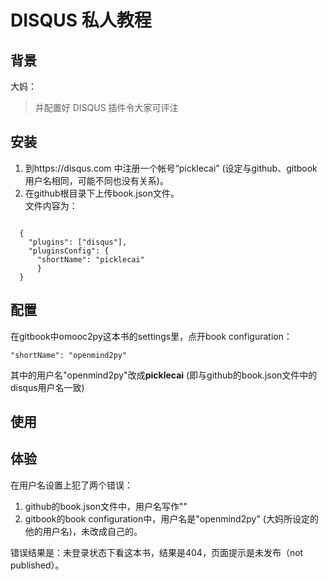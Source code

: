 # DISQUS 私人教程

## 背景

大妈：
> 并配置好 DISQUS 插件令大家可评注

## 安装
1. 到https://disqus.com 中注册一个帐号“picklecai” (设定与github、gitbook用户名相同，可能不同也没有关系)。  
2. 在github根目录下上传book.json文件。  
文件内容为：  
<pre><code>
  {
    "plugins": ["disqus"],
    "pluginsConfig": {
      "shortName": "picklecai"
      }
  }    
</pre></code>

## 配置

在gitbook中omooc2py这本书的settings里，点开book configuration：  

<pre><code>"shortName": "openmind2py"</pre></code>

其中的用户名"openmind2py"改成**picklecai** (即与github的book.json文件中的disqus用户名一致)

## 使用

## 体验

在用户名设置上犯了两个错误：  
1. github的book.json文件中，用户名写作"<picklecai>"  
2. gitbook的book  configuration中，用户名是"openmind2py" (大妈所设定的他的用户名)，未改成自己的。  

错误结果是：未登录状态下看这本书，结果是404，页面提示是未发布（not published）。
